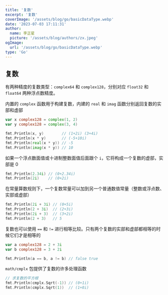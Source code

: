 ```yaml
---
title: '复数'
excerpt: '复数'
coverImage: '/assets/blog/go/basicDataType.webp'
date: '2023-07-03 17:11:31'
author:
  name: 李正星
  picture: '/assets/blog/authors/zx.jpeg'
ogImage:
  url: '/assets/blog/go/basicDataType.webp'
type: 'Go'
---
```


## 复数

有两种精度的复数类型：`complex64` 和 `complex128`，分别对应 `float32` 和 `float64` 两种浮点数精度。

内置的 `complex` 函数用于构建复数，内建的 `real` 和 `imag` 函数分别返回复数的实部和虚部

```go
var x complex128 = complex(1, 2) 
var y complex128 = complex(3, 4) 

fmt.Println(x, y)        // (1+2i) (3+4i)
fmt.Println(x * y)       // (-5+10i)
fmt.Println(real(x * y)) // -5
fmt.Println(imag(x * y)) // 10
```

如果一个浮点数面值或十进制整数面值后面跟个 `i`，它将构成一个复数的虚部，实部是 0

```go
fmt.Println(2.34i) // (0+2.34i)
fmt.Println(2i)    // (0+2i)
```

在常量算数规则下，一个复数常量可以加到另一个普通数值常量（整数或浮点数、实部或虚部）

```go
fmt.Println(2i + 3i) // (0+5i)
fmt.Println(2 + 3i)  // (2+3i)
fmt.Println(2i + 3)  // (3+2i)
fmt.Println(2 + 3)   // 5
```

复数也可以使用 `==` 和 `!=` 进行相等比较。只有两个复数的实部和虚部都相等的时候它们才是相等的

```go
var a complex128 = 2 + 3i
var b complex128 = 3 + 2i

fmt.Println(a == b, a != b) // false true
```

`math/cmplx` 包提供了复数的许多处理函数

```go
// 求复数的平方根
fmt.Println(cmplx.Sqrt(-1)) // (0+1i)
fmt.Println(cmplx.Sqrt(1))  // (1+0i)
```